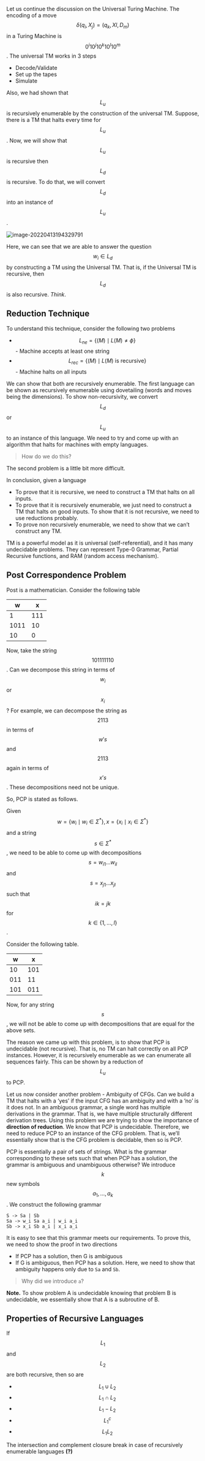 <!-- # Lecture 35

> `05-04-22` -->

Let us continue the discussion on the Universal Turing Machine. The encoding of a move $$\delta(q_i, X_j) = (q_k, Xl, D_m)$$ in a Turing Machine is $$0^i10^j10^k10^l10^m$$. The universal TM works in 3 steps

- Decode/Validate
- Set up the tapes
- Simulate

Also, we had shown that $$L_u$$ is recursively enumerable by the construction of the universal TM. Suppose, there is a TM that halts every time for $$L_u$$. Now, we will show that $$L_u$$ is recursive then $$L_d$$ is recursive. To do that, we will convert $$L_d$$ into an instance of $$L_u$$.

![image-20220413194329791](/assets/img/Automata/image-20220413194329791.png)

Here, we can see that we are able to answer the question $$w_i \in L_d$$ by constructing a TM using the Universal TM. That is, if the Universal TM is recursive, then $$L_d$$ is also recursive. *Think*.

## Reduction Technique

 To understand this technique, consider the following two problems

- $$L_{ne} = \{( M ) \mid L(M) \neq \phi\}$$ - Machine accepts at least one string
- $$L_{rec} = \{( M ) \mid L(M) \text { is recursive}\}$$ - Machine halts on all inputs

We can show that both are recursively enumerable. The first language can be shown as recursively enumerable using dovetailing (words and moves being the dimensions). To show non-recursivity, we convert $$L_d$$ or $$L_u$$ to an instance of this language. We need to try and come up with an algorithm that halts for machines with empty languages. 

> How do we do this?

The second problem is a little bit more difficult. 

In conclusion, given a language

- To prove that it is recursive, we need to construct a TM that halts on all inputs.
- To prove that it is recursively enumerable, we just need to construct a TM that halts on good inputs. To show that it is not recursive, we need to use reductions probably.
- To prove non recursively enumerable, we need to show that we can’t construct any TM.

TM is a powerful model as it is universal (self-referential), and it has many undecidable problems. They can represent Type-0 Grammar, Partial Recursive functions, and RAM (random access mechanism). 

## Post Correspondence Problem

Post is a mathematician. Consider the following table

| w    | x    |
| ---- | ---- |
| 1    | 111  |
| 1011 | 10   |
| 10   | 0    |

Now, take the string $$101111110$$. Can we decompose this string in terms of $$w_i$$ or $$x_i$$? For example, we can decompose the string as $$2113$$ in terms of $$w's$$ and $$2113$$ again in terms of $$x’s$$. These decompositions need not be unique.

So, PCP is stated as follows.

Given $$w = \{w_i \mid w_i \in \Sigma^* \}, x = \{x_i \mid x_i \in \Sigma^*\}$$ and a string $$ s \in \Sigma^*$$, we need to be able to come up with decompositions $$s = w_{i1} \dots w_{il}$$ and $$s = x_{j1}\dots x_{jl}$$ such that $$ik = jk$$ for $$k \in \{1, \dots, l\}$$.

Consider the following table.

| w    | x    |
| ---- | ---- |
| 10   | 101  |
| 011  | 11   |
| 101  | 011  |

Now, for any string $$s$$, we will not be able to come up with decompositions that are equal for the above sets.

The reason we came up with this problem, is to show that PCP is undecidable (not recursive). That is, no TM can halt correctly on all PCP instances. However, it is recursively enumerable as we can enumerate all sequences fairly. This can be shown by a reduction of $$L_u$$ to PCP. 

Let us now consider another problem - Ambiguity of CFGs. Can we build a TM that halts with a ‘yes’ if the input CFG has an ambiguity and with a ‘no’ is it does not. In an ambiguous grammar, a single word has multiple derivations in the grammar. That is, we have multiple structurally different derivation trees. Using this problem we are trying to show the importance of **direction of reduction**. We know that PCP is undecidable. Therefore, we need to reduce PCP to an instance of the CFG problem. That is, we’ll essentially show that is the CFG problem is decidable, then so is PCP. 

PCP is essentially a pair of sets of strings. What is the grammar corresponding to these sets such that when PCP has a solution, the grammar is ambiguous and unambiguous otherwise? We introduce $$k$$ new symbols $$a_1, \dots, a_k$$. We construct the following grammar

```
S -> Sa | Sb
Sa -> w_i Sa a_i | w_i a_i
Sb -> x_i Sb a_i | x_i a_i
```

 It is easy to see that this grammar meets our requirements. To prove this, we need to show the proof in two directions

- If PCP has a solution, then G is ambiguous
- If G is ambiguous, then PCP has a solution. Here, we need to show that ambiguity happens only due to `Sa` and `Sb`.

> Why did we introduce `a`?

**Note.** To show problem A is undecidable knowing that problem B is undecidable, we essentially show that A is a subroutine of B.

## Properties of Recursive Languages

If $$L_1$$ and $$L_2$$ are both recursive, then so are

- $$L_1 \cup L_2$$
- $$L_1 \cap L_2$$
- $$L_1 - L_2$$
- $$L_1^c$$
- $$L_1L_2$$

The intersection and complement closure break in case of recursively enumerable languages **(?)**